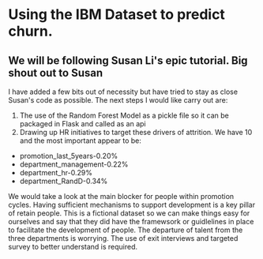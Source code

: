 # Using the IBM Dataset to predict churn. 

## We will be following Susan Li's epic tutorial. Big shout out to Susan

I have added a few bits out of necessity but have tried to stay as close Susan's code as possible. The next steps I would like carry out are:
1. The use of the Random Forest Model as a pickle file so it can be packaged in Flask and called as an api
2. Drawing up HR initiatives to target these drivers of attrition. We have 10 and the most important appear to be:

* promotion_last_5years-0.20%
* department_management-0.22%
* department_hr-0.29%
* department_RandD-0.34%

We would take a look at the main blocker for people within promotion cycles. Having sufficient mechanisms to support development is a key pillar of retain people. This is a fictional dataset so we can make things easy for ourselves and say that they did have the framewsork or guidlelines in place to facilitate the development of people. The departure of talent from the three departments is worrying. The use of exit interviews and targeted survey to better understand is required.  

